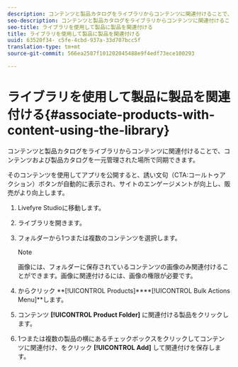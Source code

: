```yaml
---
description: コンテンツと製品カタログをライブラリからコンテンツに関連付けることで、コンテンツおよび製品カタログを一元管理された場所で同期できます。
seo-description: コンテンツと製品カタログをライブラリからコンテンツに関連付けることで、コンテンツおよび製品カタログを一元管理された場所で同期できます。
seo-title: ライブラリを使用して製品に製品を関連付ける
title: ライブラリを使用して製品に製品を関連付ける
uuid: 63520f34- c5fe-4cbd-937a-33d707bcc5f
translation-type: tm+mt
source-git-commit: 566ea2587f101202045488e9f4edf73ece100293

---
```



# ライブラリを使用して製品に製品を関連付ける{#associate-products-with-content-using-the-library}

コンテンツと製品カタログをライブラリからコンテンツに関連付けることで、コンテンツおよび製品カタログを一元管理された場所で同期できます。

そのコンテンツを使用してアプリを公開すると、誘い文句（CTA:コールトゥアクション）ボタンが自動的に表示され、サイトのエンゲージメントが向上し、販売がより向上します。

1. Livefyre Studioに移動します。
1. ライブラリを開きます。
1. フォルダーから1つまたは複数のコンテンツを選択します。

   >[!NOTE]
   >
   >画像には、フォルダーに保存されているコンテンツの画像のみ関連付けることができます。画像に関連付けるには、画像の権限が必要です。

1. からクリック **[!UICONTROL Products]****[!UICONTROL Bulk Actions Menu]**します。
1. コンテンツ **[!UICONTROL Product Folder]** に関連付ける製品をクリックします。
1. 1つまたは複数の製品の横にあるチェックボックスをクリックしてコンテンツに関連付け、をクリック **[!UICONTROL Add]** して関連付けを保存します。

